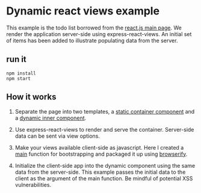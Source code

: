 Dynamic react views example
===========================

This example is the todo list borrowed from the
[react.js main page](http://facebook.github.io/react/).
We render the application server-side using express-react-views.
An initial set of items has been added
to illustrate populating data from the server.


run it
------

    npm install
    npm start


How it works
------------

1. Separate the page into two templates,
   a [static container component](views/Html.js)
   and a [dynamic inner component](views/Content.js).

2. Use express-react-views to render and serve the container.
   Server-side data can be sent via view options.

3. Make your views available client-side as javascript.
   Here I created a [main](views/main.js) function for bootstrapping
   and packaged it up using [browserify](http://browserify.org/).

4. Initialize the client-side app into the dynamic component
   using the same data from the server-side.
   This example passes the initial data to the client
   as the argument of the main function.
   Be mindful of potential XSS vulnerabilities.
